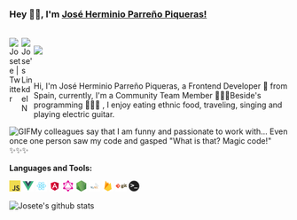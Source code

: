 ### Hey 👋🏽, I'm [José Herminio Parreño Piqueras!](https://www.facebook.com/JoSeTe4ever) 

<br/>

<a href="https://twitter.com/j0s3t3">
  <img align="left" alt="Josete | Twitter" width="22px" src="https://cdn.jsdelivr.net/npm/simple-icons@v3/icons/twitter.svg" />
</a>
<a href="https://www.linkedin.com/in/joseherminio/">
  <img align="left" alt="Jose's LinkdeIN" width="22px" src="https://cdn.jsdelivr.net/npm/simple-icons@v3/icons/linkedin.svg" />
</a>

![](https://visitor-badge.glitch.me/badge?page_id=josete4ever)

<br />

Hi, I'm José Herminio Parreño Piqueras, a Frontend Developer 🚀 from Spain, currently, I'm a Community Team Member 🙍🏽‍♂️Beside's programming 👨🏽‍💻 , I enjoy eating 
ethnic food, traveling, singing and playing electric guitar.

  <img align="left" alt="GIF" src="https://media.giphy.com/media/ukMiDlCmdv2og/giphy.gif" style="magin-right:20px"/>

My colleagues say that I am funny and passionate to work with... Even once one person saw my code and gasped "What is that? Magic code!" ✨✨✨


**Languages and Tools:**  

<code><img height="20" src="https://raw.githubusercontent.com/github/explore/80688e429a7d4ef2fca1e82350fe8e3517d3494d/topics/javascript/javascript.png"></code>
<code><img height="20" src="https://raw.githubusercontent.com/github/explore/80688e429a7d4ef2fca1e82350fe8e3517d3494d/topics/vue/vue.png"></code>
<code><img height="20" src="https://raw.githubusercontent.com/github/explore/80688e429a7d4ef2fca1e82350fe8e3517d3494d/topics/react/react.png"></code>
<code><img height="20" src="https://raw.githubusercontent.com/github/explore/80688e429a7d4ef2fca1e82350fe8e3517d3494d/topics/angular/angular.png"></code>
<code><img height="20" src="https://raw.githubusercontent.com/github/explore/5c058a388828bb5fde0bcafd4bc867b5bb3f26f3/topics/graphql/graphql.png"></code>
<code><img height="20" src="https://raw.githubusercontent.com/github/explore/80688e429a7d4ef2fca1e82350fe8e3517d3494d/topics/nodejs/nodejs.png"></code>
<code><img height="20" src="https://raw.githubusercontent.com/github/explore/80688e429a7d4ef2fca1e82350fe8e3517d3494d/topics/mysql/mysql.png"></code>
<code><img height="20" src="https://raw.githubusercontent.com/github/explore/80688e429a7d4ef2fca1e82350fe8e3517d3494d/topics/firebase/firebase.png"></code>
<code><img height="20" src="https://raw.githubusercontent.com/github/explore/80688e429a7d4ef2fca1e82350fe8e3517d3494d/topics/git/git.png"></code>
<code><img height="20" src="https://raw.githubusercontent.com/github/explore/80688e429a7d4ef2fca1e82350fe8e3517d3494d/topics/terminal/terminal.png"></code>



![Josete's github stats](https://github-readme-stats.vercel.app/api?username=josete4ever&show_icons=true&hide_border=true)


